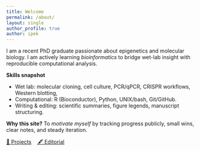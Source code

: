 ```yaml
---
title: Welcome
permalink: /about/
layout: single
author_profile: true
author: ipek
---
```


I am a recent PhD graduate passionate about epigenetics and molecular biology. I am actively learning *bioinformatics* to bridge wet-lab insight with reproducible computational analysis.

**Skills snapshot**  
- Wet lab: molecular cloning, cell culture, PCR/qPCR, CRISPR workflows, Western blotting, 
- Computational: R (Bioconductor), Python, UNIX/bash, Git/GitHub.  
- Writing & editing: scientific summaries, figure legends, manuscript structuring.

**Why this site?** To *motivate myself* by tracking progress publicly, small wins, clear notes, and steady iteration.

<p>
  <a class="btn" href="/projects/">🔬 Projects</a>
  &nbsp;&nbsp;
  <a class="btn" href="/editorial/">🖋️ Editorial</a>
</p>

 
